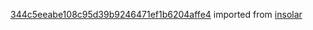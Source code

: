 [344c5eeabe108c95d39b9246471ef1b6204affe4](https://github.com/insolar/insolar/commit/344c5eeabe108c95d39b9246471ef1b6204affe4) imported from [insolar](https://github.com/insolar/insolar)
